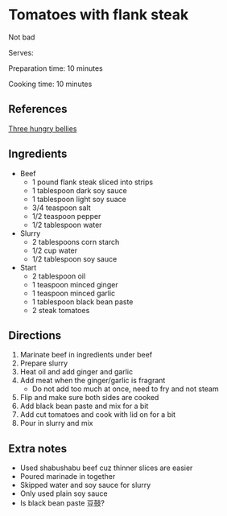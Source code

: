 # Tomatoes with flank steak

Not bad

Serves:

Preparation time: 10 minutes

Cooking time: 10 minutes

## References

[Three hungry bellies](https://www.threehungrybellies.com/post/tomatoes-with-tender-flank-steak)

## Ingredients

- Beef
  - 1 pound flank steak sliced into strips
  - 1 tablespoon dark soy sauce
  - 1 tablespoon light soy suace
  - 3/4 teaspoon salt
  - 1/2 teaspoon pepper
  - 1/2 tablespoon water
- Slurry
  - 2 tablespoons corn starch
  - 1/2 cup water
  - 1/2 tablespoon soy sauce
- Start
  - 2 tablespoon oil
  - 1 teaspoon minced ginger
  - 1 teaspoon minced garlic
  - 1 tablespoon black bean paste
  - 2 steak tomatoes

## Directions

1. Marinate beef in ingredients under beef
2. Prepare slurry
3. Heat oil and add ginger and garlic
4. Add meat when the ginger/garlic is fragrant
   - Do not add too much at once, need to fry and not steam
5. Flip and make sure both sides are cooked
6. Add black bean paste and mix for a bit
7. Add cut tomatoes and cook with lid on for a bit
8. Pour in slurry and mix

## Extra notes

- Used shabushabu beef cuz thinner slices are easier
- Poured marinade in together
- Skipped water and soy sauce for slurry
- Only used plain soy sauce
- Is black bean paste 豆鼓?
